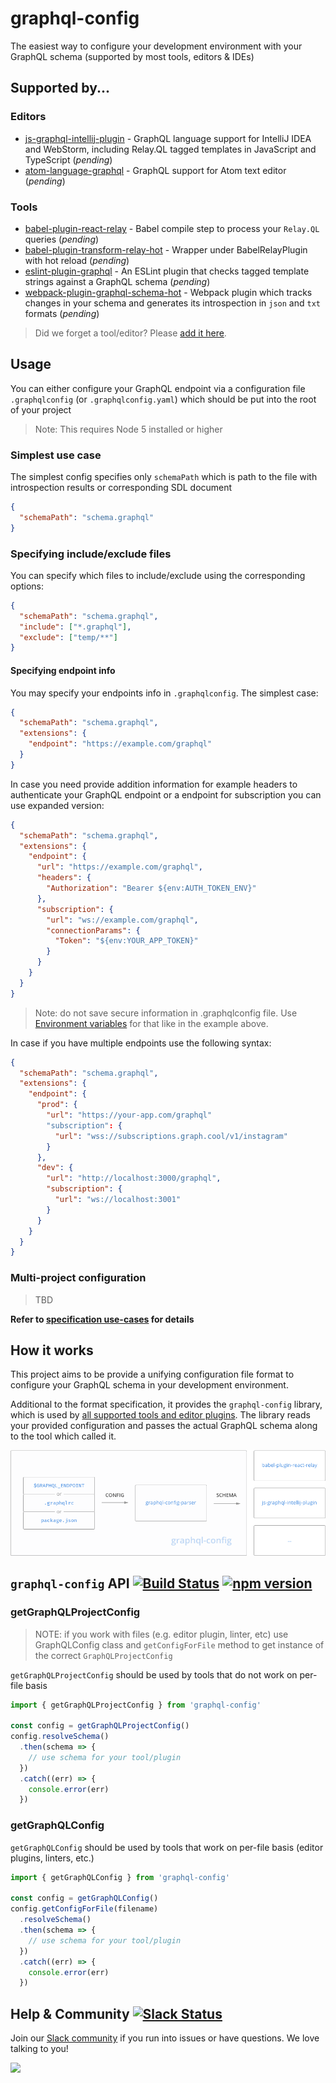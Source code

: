 # graphql-config

The easiest way to configure your development environment with your GraphQL schema (supported by most tools, editors &amp; IDEs)

## Supported by...

### Editors

* [js-graphql-intellij-plugin](https://github.com/jimkyndemeyer/js-graphql-intellij-plugin) - GraphQL language support for IntelliJ IDEA and WebStorm, including Relay.QL tagged templates in JavaScript and TypeScript (_pending_)
* [atom-language-graphql](https://github.com/rmosolgo/language-graphql) - GraphQL support for Atom text editor (_pending_)

### Tools

* [babel-plugin-react-relay](https://github.com/graphcool/babel-plugin-react-relay) - Babel compile step to process your `Relay.QL` queries (_pending_)
* [babel-plugin-transform-relay-hot](https://github.com/nodkz/babel-plugin-transform-relay-hot) - Wrapper under BabelRelayPlugin with hot reload (_pending_)
* [eslint-plugin-graphql](https://github.com/apollostack/eslint-plugin-graphql) - An ESLint plugin that checks tagged template strings against a GraphQL schema (_pending_)
* [webpack-plugin-graphql-schema-hot](https://github.com/nodkz/webpack-plugin-graphql-schema-hot) - Webpack plugin which tracks changes in your schema and generates its introspection in `json` and `txt` formats (_pending_)

> Did we forget a tool/editor? Please [add it here](https://github.com/graphcool/graphql-config/issues/new).

## Usage

You can either configure your GraphQL endpoint via a configuration file `.graphqlconfig`
(or `.graphqlconfig.yaml`) which should be put into the root of your project

> Note: This requires Node 5 installed or higher

### Simplest use case

The simplest config specifies only `schemaPath` which is path to the file with introspection
results or corresponding SDL document

```json
{
  "schemaPath": "schema.graphql"
}
```

### Specifying include/exclude files

You can specify which files to include/exclude using the corresponding options:

```json
{
  "schemaPath": "schema.graphql",
  "include": ["*.graphql"],
  "exclude": ["temp/**"]
}
```

#### Specifying endpoint info

You may specify your endpoints info in `.graphqlconfig`. The simplest case:

```json
{
  "schemaPath": "schema.graphql",
  "extensions": {
    "endpoint": "https://example.com/graphql"
  }
}
```

In case you need provide addition information for example headers to authenticate your GraphQL endpoint or
a endpoint for subscription you can use expanded version:

```json
{
  "schemaPath": "schema.graphql",
  "extensions": {
    "endpoint": {
      "url": "https://example.com/graphql",
      "headers": {
        "Authorization": "Bearer ${env:AUTH_TOKEN_ENV}"
      },
      "subscription": {
        "url": "ws://example.com/graphql",
        "connectionParams": {
          "Token": "${env:YOUR_APP_TOKEN}"
        }
      }
    }
  }
}
```

> Note: do not save secure information in .graphqlconfig file. Use [Environment variables](specification.md#referencing-environment-variables) for that like in the example above.

In case if you have multiple endpoints use the following syntax:

```json
{
  "schemaPath": "schema.graphql",
  "extensions": {
    "endpoint": {
      "prod": {
        "url": "https://your-app.com/graphql"
        "subscription": {
          "url": "wss://subscriptions.graph.cool/v1/instagram"
        }
      },
      "dev": {
        "url": "http://localhost:3000/graphql",
        "subscription": {
          "url": "ws://localhost:3001"
        }
      }
    }
  }
}
```

### Multi-project configuration
> TBD

__Refer to [specification use-cases](specification.md#use-cases) for details__

## How it works

This project aims to be provide a unifying configuration file format to configure your GraphQL schema in your development environment.

Additional to the format specification, it provides the `graphql-config` library, which is used by [all supported tools and editor plugins](#supported-by). The library reads your provided configuration and passes the actual GraphQL schema along to the tool which called it.

![](resources/how-it-works.png)


## `graphql-config` API [![Build Status](https://travis-ci.org/graphcool/graphql-config.svg?branch=master)](https://travis-ci.org/graphcool/graphql-config) [![npm version](https://badge.fury.io/js/graphql-config.svg)](https://badge.fury.io/js/graphql-config)

### getGraphQLProjectConfig

> NOTE: if you work with files (e.g. editor plugin, linter, etc) use GraphQLConfig
class and `getConfigForFile` method to get instance of the correct `GraphQLProjectConfig`

`getGraphQLProjectConfig` should be used by tools that do not work on per-file basis

```js
import { getGraphQLProjectConfig } from 'graphql-config'

const config = getGraphQLProjectConfig()
config.resolveSchema()
  .then(schema => {
    // use schema for your tool/plugin
  })
  .catch((err) => {
    console.error(err)
  })
```

### getGraphQLConfig

`getGraphQLConfig` should be used by tools that work on per-file basis (editor plugins,
linters, etc.)

```js
import { getGraphQLConfig } from 'graphql-config'

const config = getGraphQLConfig()
config.getConfigForFile(filename)
  .resolveSchema()
  .then(schema => {
    // use schema for your tool/plugin
  })
  .catch((err) => {
    console.error(err)
  })
```

## Help & Community [![Slack Status](https://slack.graph.cool/badge.svg)](https://slack.graph.cool)

Join our [Slack community](http://slack.graph.cool/) if you run into issues or have questions. We love talking to you!

![](http://i.imgur.com/5RHR6Ku.png)
